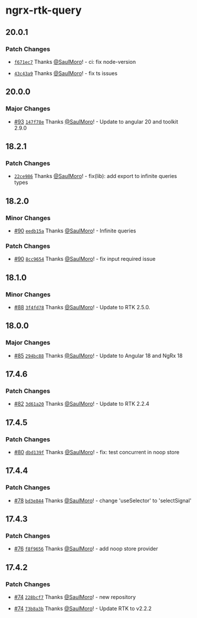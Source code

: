 # ngrx-rtk-query

## 20.0.1

### Patch Changes

- [`f671ec7`](https://github.com/SaulMoro/ngrx-rtk-query/commit/f671ec77cf54f9da9c2912dd2a1dc991928e4587) Thanks [@SaulMoro](https://github.com/SaulMoro)! - ci: fix node-version

- [`43c43a9`](https://github.com/SaulMoro/ngrx-rtk-query/commit/43c43a9587ee20f3366a17bd515d65ec24a37d32) Thanks [@SaulMoro](https://github.com/SaulMoro)! - fix ts issues

## 20.0.0

### Major Changes

- [#93](https://github.com/SaulMoro/ngrx-rtk-query/pull/93) [`147f78e`](https://github.com/SaulMoro/ngrx-rtk-query/commit/147f78e19e70a91f09db726436218c8fb6e8c43f) Thanks [@SaulMoro](https://github.com/SaulMoro)! - Update to angular 20 and toolkit 2.9.0

## 18.2.1

### Patch Changes

- [`22ce986`](https://github.com/SaulMoro/ngrx-rtk-query/commit/22ce986669da373d6c91effb8f45749e468229a3) Thanks [@SaulMoro](https://github.com/SaulMoro)! - fix(lib): add export to infinite queries types

## 18.2.0

### Minor Changes

- [#90](https://github.com/SaulMoro/ngrx-rtk-query/pull/90) [`eedb15a`](https://github.com/SaulMoro/ngrx-rtk-query/commit/eedb15a4bfa4a2b7efae5ac685f5ceac47fb20c4) Thanks [@SaulMoro](https://github.com/SaulMoro)! - Infinite queries

### Patch Changes

- [#90](https://github.com/SaulMoro/ngrx-rtk-query/pull/90) [`8cc9654`](https://github.com/SaulMoro/ngrx-rtk-query/commit/8cc96547cdb7b51c2b493c0a4dfa28826dfc87ab) Thanks [@SaulMoro](https://github.com/SaulMoro)! - fix input required issue

## 18.1.0

### Minor Changes

- [#88](https://github.com/SaulMoro/ngrx-rtk-query/pull/88) [`3f4fd78`](https://github.com/SaulMoro/ngrx-rtk-query/commit/3f4fd78ab6d0758c30f3ac92be14b6e509f25bc7) Thanks [@SaulMoro](https://github.com/SaulMoro)! - Update to RTK 2.5.0.

## 18.0.0

### Major Changes

- [#85](https://github.com/SaulMoro/ngrx-rtk-query/pull/85) [`294bc88`](https://github.com/SaulMoro/ngrx-rtk-query/commit/294bc884b99da0fccec91448003181e8efb56215) Thanks [@SaulMoro](https://github.com/SaulMoro)! - Update to Angular 18 and NgRx 18

## 17.4.6

### Patch Changes

- [#82](https://github.com/SaulMoro/ngrx-rtk-query/pull/82) [`3d61a20`](https://github.com/SaulMoro/ngrx-rtk-query/commit/3d61a20c92fe0408fa5c5770862a2dd9a809bb2a) Thanks [@SaulMoro](https://github.com/SaulMoro)! - Update to RTK 2.2.4

## 17.4.5

### Patch Changes

- [#80](https://github.com/SaulMoro/ngrx-rtk-query/pull/80) [`dbd139f`](https://github.com/SaulMoro/ngrx-rtk-query/commit/dbd139fd1e6eded267822b6b262b26142085632e) Thanks [@SaulMoro](https://github.com/SaulMoro)! - fix: test concurrent in noop store

## 17.4.4

### Patch Changes

- [#78](https://github.com/SaulMoro/ngrx-rtk-query/pull/78) [`bd3e844`](https://github.com/SaulMoro/ngrx-rtk-query/commit/bd3e844b81a10f7477464266c3dc8bb3d52f2a19) Thanks [@SaulMoro](https://github.com/SaulMoro)! - change 'useSelector' to 'selectSignal'

## 17.4.3

### Patch Changes

- [#76](https://github.com/SaulMoro/ngrx-rtk-query/pull/76) [`f8f9656`](https://github.com/SaulMoro/ngrx-rtk-query/commit/f8f96568cfd3dfd9256da2d362c7e52757c4eb66) Thanks [@SaulMoro](https://github.com/SaulMoro)! - add noop store provider

## 17.4.2

### Patch Changes

- [#74](https://github.com/SaulMoro/ngrx-rtk-query/pull/74) [`228bcf7`](https://github.com/SaulMoro/ngrx-rtk-query/commit/228bcf75003a8fe142f09d8a97de4e5d9cda7258) Thanks [@SaulMoro](https://github.com/SaulMoro)! - new repository

- [#74](https://github.com/SaulMoro/ngrx-rtk-query/pull/74) [`73b8a3b`](https://github.com/SaulMoro/ngrx-rtk-query/commit/73b8a3be47763097962bc6e7ed7c075c7cb2cf59) Thanks [@SaulMoro](https://github.com/SaulMoro)! - Update RTK to v2.2.2
